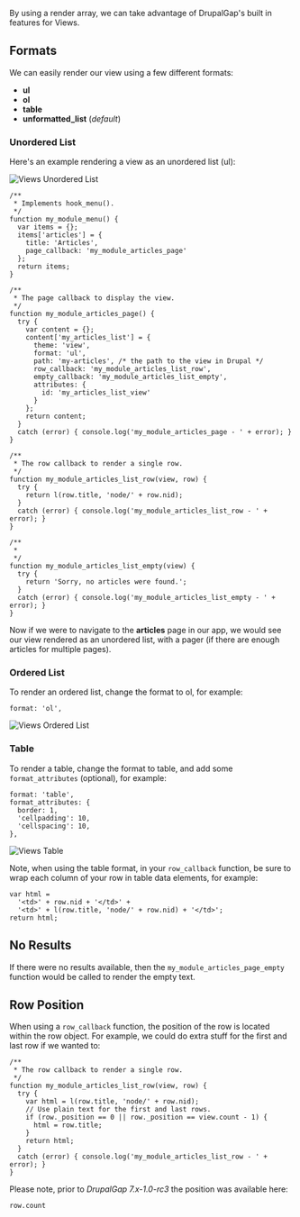By using a render array, we can take advantage of DrupalGap's built in features for Views.

## Formats

We can easily render our view using a few different formats:

- **ul**
- **ol**
- **table**
- **unformatted_list** (*default*)

### Unordered List

Here's an example rendering a view as an unordered list (ul):

![Views Unordered List](http://www.drupalgap.org/sites/default/files/views-ul.png)

```
/**
 * Implements hook_menu().
 */
function my_module_menu() {
  var items = {};
  items['articles'] = {
    title: 'Articles',
    page_callback: 'my_module_articles_page'
  };
  return items;
}

/**
 * The page callback to display the view.
 */
function my_module_articles_page() {
  try {
    var content = {};
    content['my_articles_list'] = {
      theme: 'view',
      format: 'ul',
      path: 'my-articles', /* the path to the view in Drupal */
      row_callback: 'my_module_articles_list_row',
      empty_callback: 'my_module_articles_list_empty',
      attributes: {
        id: 'my_articles_list_view'
      }
    };
    return content;
  }
  catch (error) { console.log('my_module_articles_page - ' + error); }
}

/**
 * The row callback to render a single row.
 */
function my_module_articles_list_row(view, row) {
  try {
    return l(row.title, 'node/' + row.nid);
  }
  catch (error) { console.log('my_module_articles_list_row - ' + error); }
}

/**
 *
 */
function my_module_articles_list_empty(view) {
  try {
    return 'Sorry, no articles were found.';
  }
  catch (error) { console.log('my_module_articles_list_empty - ' + error); }
}
```

Now if we were to navigate to the **articles** page in our app, we would see our view rendered as an unordered list, with a pager (if there are enough articles for multiple pages).

### Ordered List

To render an ordered list, change the format to ol, for example:

`format: 'ol',`

![Views Ordered List](http://www.drupalgap.org/sites/default/files/views-ol.png)

### Table

To render a table, change the format to table, and add some `format_attributes` (optional), for example:

```
format: 'table',
format_attributes: {
  border: 1,
  'cellpadding': 10,
  'cellspacing': 10,
},
```

![Views Table](http://www.drupalgap.org/sites/default/files/views-table.png)

Note, when using the table format, in your `row_callback` function, be sure to wrap each column of your row in table data elements, for example:

```
var html =
  '<td>' + row.nid + '</td>' +
  '<td>' + l(row.title, 'node/' + row.nid) + '</td>';
return html;
```

## No Results

If there were no results available, then the `my_module_articles_page_empty` function would be called to render the empty text.

## Row Position

When using a `row_callback` function, the position of the row is located within the row object. For example, we could do extra stuff for the first and last row if we wanted to:

```
/**
 * The row callback to render a single row.
 */
function my_module_articles_list_row(view, row) {
  try {
    var html = l(row.title, 'node/' + row.nid);
    // Use plain text for the first and last rows.
    if (row._position == 0 || row._position == view.count - 1) {
      html = row.title;
    }
    return html;
  }
  catch (error) { console.log('my_module_articles_list_row - ' + error); }
}
```

Please note, prior to *DrupalGap 7.x-1.0-rc3* the position was available here:

`row.count`